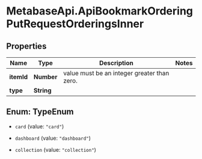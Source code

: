 # MetabaseApi.ApiBookmarkOrderingPutRequestOrderingsInner

## Properties

Name | Type | Description | Notes
------------ | ------------- | ------------- | -------------
**itemId** | **Number** | value must be an integer greater than zero. | 
**type** | **String** |  | 



## Enum: TypeEnum


* `card` (value: `"card"`)

* `dashboard` (value: `"dashboard"`)

* `collection` (value: `"collection"`)




